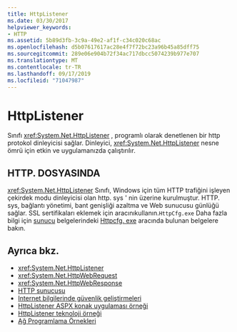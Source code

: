 ```yaml
---
title: HttpListener
ms.date: 03/30/2017
helpviewer_keywords:
- HTTP
ms.assetid: 5b89d3fb-3c9a-49e2-af1f-c34c020c68ac
ms.openlocfilehash: d5b07617617ac28e4f7f72bc23a96b45a85dff75
ms.sourcegitcommit: 289e06e904b72f34ac717dbcc5074239b977e707
ms.translationtype: MT
ms.contentlocale: tr-TR
ms.lasthandoff: 09/17/2019
ms.locfileid: "71047987"
---
```

# <a name="httplistener"></a>HttpListener
Sınıfı <xref:System.Net.HttpListener> , programlı olarak denetlenen bir http protokol dinleyicisi sağlar. Dinleyici, <xref:System.Net.HttpListener> nesne ömrü için etkin ve uygulamanızda çalıştırılır.  
  
## <a name="httpsys"></a>HTTP. DOSYASINDA  
 <xref:System.Net.HttpListener> Sınıfı, Windows için tüm HTTP trafiğini işleyen çekirdek modu dinleyicisi olan http. sys ' nin üzerine kurulmuştur. HTTP. sys, bağlantı yönetimi, bant genişliği azaltma ve Web sunucusu günlüğü sağlar. SSL sertifikaları eklemek için aracınıkullanın.`HttpCfg.exe` Daha fazla bilgi için [sunucu](https://go.microsoft.com/fwlink/?LinkID=178285) belgelerindeki [Httpcfg. exe](https://go.microsoft.com/fwlink/?LinkID=178284) aracında bulunan belgelere bakın.  
  
## <a name="see-also"></a>Ayrıca bkz.

- <xref:System.Net.HttpListener>
- <xref:System.Net.HttpWebRequest>
- <xref:System.Net.HttpWebResponse>
- [HTTP sunucusu](https://go.microsoft.com/fwlink/?LinkID=178285)
- [Internet bilgilerinde güvenlik geliştirmeleri](https://go.microsoft.com/fwlink/?LinkID=178286)
- [HttpListener ASPX konak uygulaması örneği](https://go.microsoft.com/fwlink/?LinkID=179560)
- [HttpListener teknoloji örneği](https://go.microsoft.com/fwlink/?LinkID=179558)
- [Ağ Programlama Örnekleri](network-programming-samples.md)
